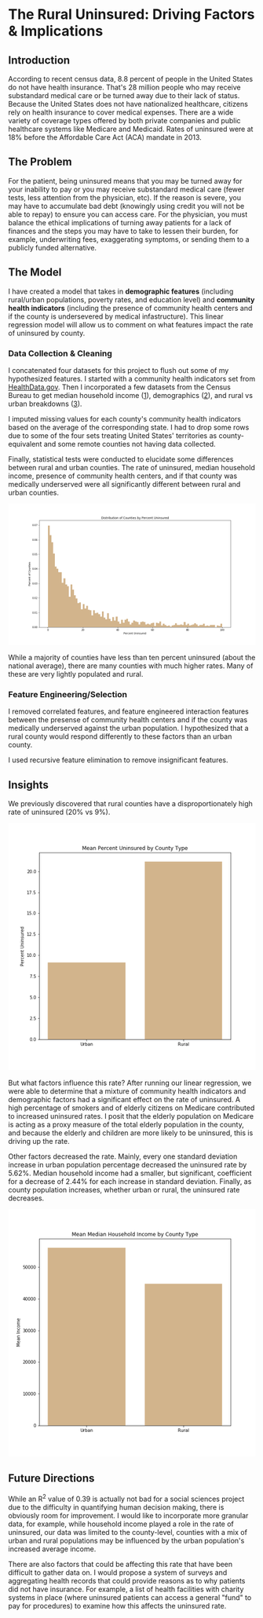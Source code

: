 # The Rural Uninsured: Driving Factors & Implications

## Introduction

According to recent census data, 8.8 percent of people in the United States do not have health insurance. That's 28 million people who may receive substandard medical care or be turned away due to their lack of status. Because the United States does not have nationalized healthcare, citizens rely on health insurance to cover medical expenses. There are a wide variety of coverage types offered by both private companies and public healthcare systems like Medicare and Medicaid. Rates of uninsured were at 18% before the Affordable Care Act (ACA) mandate in 2013. 

## The Problem

For the patient, being uninsured means that you may be turned away for your inability to pay or you may receive substandard medical care (fewer tests, less attention from the physician, etc). If the reason is severe, you may have to accumulate bad debt (knowingly using credit you will not be able to repay) to ensure you can access care. For the physician, you must balance the ethical implications of turning away patients for a lack of finances and the steps you may have to take to lessen their burden, for example, underwriting fees, exaggerating symptoms, or sending them to a publicly funded alternative. 

## The Model

I have created a model that takes in **demographic features** (including rural/urban populations, poverty rates, and education level) and **community health indicators** (including the presence of community health centers and if the county is undersevered by medical infastructure). This linear regression model will allow us to comment on what features impact the rate of uninsured by county. 

### Data Collection & Cleaning

I concatenated four datasets for this project to flush out some of my hypothesized features. I started with a community health indicators set from [HealthData.gov](https://healthdata.gov/dataset/community-health-status-indicators-chsi-combat-obesity-heart-disease-and-cancer). Then I incorporated a few datasets from the Census Bureau to get median household income ([1](https://www.census.gov/topics/income-poverty/income/data/tables.html)), demographics ([2](https://data.world/exercises/linear-regression-exercise-1)), and rural vs urban breakdowns ([3](https://www.census.gov/programs-surveys/geography/guidance/geo-areas/urban-rural/2010-urban-rural.html)).

I imputed missing values for each county's community health indicators based on the average of the corresponding state. I had to drop some rows due to some of the four sets treating United States' territories as county-equivalent and some remote counties not having data collected. 

Finally, statistical tests were conducted to elucidate some differences between rural and urban counties. The rate of uninsured, median household income, presence of community health centers, and if that county was medically underserved were all significantly different between rural and urban counties.

![](Images/uninsured_county.png) 

While a majority of counties have less than ten percent uninsured (about the national average), there are many counties with much higher rates. Many of these are very lightly populated and rural. 

### Feature Engineering/Selection

I removed correlated features, and feature engineered interaction features between the presense of community health centers and if the county was medically underserved against the urban population. I hypothesized that a rural county would respond differently to these factors than an urban county. 

I used recursive feature elimination to remove insignificant features. 
 
## Insights

We previously discovered that rural counties have a disproportionately high rate of uninsured (20% vs 9%). 

![](Images/urban_rural_uninsured.png) 

But what factors influence this rate? After running our linear regression, we were able to determine that a mixture of community health indicators and demographic factors had a significant effect on the rate of uninsured. A high percentage of smokers and of elderly citizens on Medicare contributed to increased uninsured rates. I posit that the elderly population on Medicare is acting as a proxy measure of the total elderly population in the county, and because the elderly and children are more likely to be uninsured, this is driving up the rate. 

Other factors decreased the rate. Mainly, every one standard deviation increase in urban population percentage decreased the uninsured rate by 5.62%. Median household income had a smaller, but significant, coefficient for a decrease of 2.44% for each increase in standard deviation. Finally, as county population increases, whether urban or rural, the uninsured rate decreases. 

![](Images/income_county.png) 

## Future Directions

While an R<sup>2</sup> value of 0.39 is actually not bad for a social sciences project due to the difficulty in quantifying human decision making, there is obviously room for improvement. I would like to incorporate more granular data, for example, while household income played a role in the rate of uninsured, our data was limited to the county-level, counties with a mix of urban and rural populations may be influenced by the urban population's increased average income. 

There are also factors that could be affecting this rate that have been difficult to gather data on. I would propose a system of surveys and aggregating health records that could provide reasons as to why patients did not have insurance. For example, a list of health facilities with charity systems in place (where uninsured patients can access a general "fund" to pay for procedures) to examine how this affects the uninsured rate.